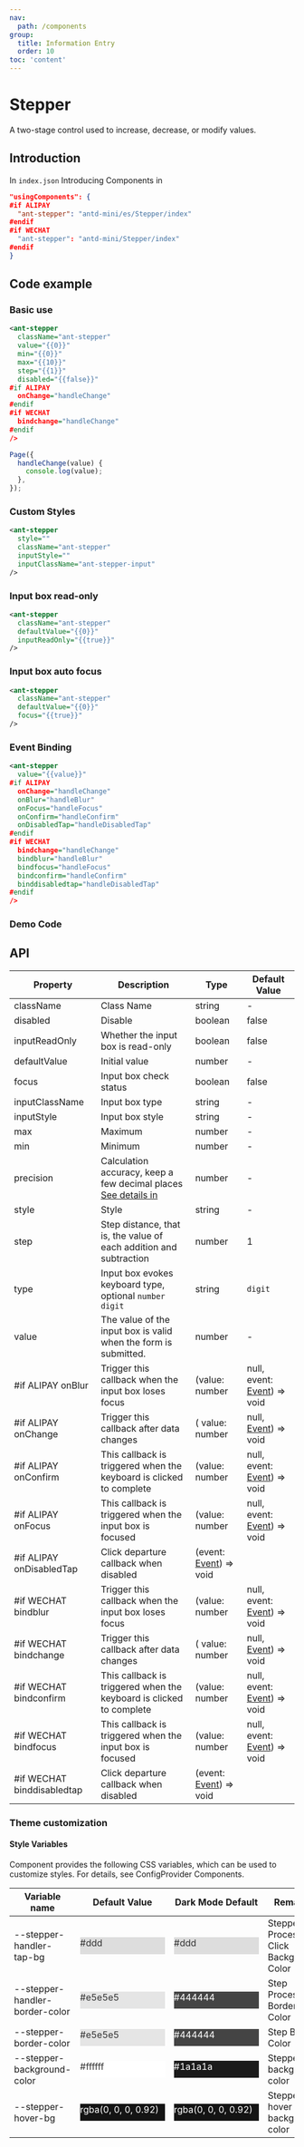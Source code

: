 ```yaml
---
nav:
  path: /components
group:
  title: Information Entry
  order: 10
toc: 'content'
---
```


# Stepper

A two-stage control used to increase, decrease, or modify values.

## Introduction

In `index.json` Introducing Components in

```json
"usingComponents": {
#if ALIPAY
  "ant-stepper": "antd-mini/es/Stepper/index"
#endif
#if WECHAT
  "ant-stepper": "antd-mini/Stepper/index"
#endif
}
```

## Code example

### Basic use

```xml
<ant-stepper
  className="ant-stepper"
  value="{{0}}"
  min="{{0}}"
  max="{{10}}"
  step="{{1}}"
  disabled="{{false}}"
#if ALIPAY
  onChange="handleChange"
#endif
#if WECHAT
  bindchange="handleChange"
#endif
/>
```

```js
Page({
  handleChange(value) {
    console.log(value);
  },
});
```

### Custom Styles

```xml
<ant-stepper
  style=""
  className="ant-stepper"
  inputStyle=""
  inputClassName="ant-stepper-input"
/>
```

### Input box read-only

```xml
<ant-stepper
  className="ant-stepper"
  defaultValue="{{0}}"
  inputReadOnly="{{true}}"
/>
```

### Input box auto focus

```xml
<ant-stepper
  className="ant-stepper"
  defaultValue="{{0}}"
  focus="{{true}}"
/>
```

### Event Binding

```xml
<ant-stepper
  value="{{value}}"
#if ALIPAY
  onChange="handleChange"
  onBlur="handleBlur"
  onFocus="handleFocus"
  onConfirm="handleConfirm"
  onDisabledTap="handleDisabledTap"
#endif
#if WECHAT
  bindchange="handleChange"
  bindblur="handleBlur"
  bindfocus="handleFocus"
  bindconfirm="handleConfirm"
  binddisabledtap="handleDisabledTap"
#endif
/>
```

### Demo Code

<code src='../../demo/pages/Stepper/index'></code>

## API

| Property                        | Description                                                                                | Type                                                                              | Default Value                                                                                 |
| --------------------------- | ----------------------------------------------------------------------------------- | --------------------------------------------------------------------------------- | -------------------------------------------------------------------------------------- |
| className                   | Class Name                                                                                | string                                                                            | -                                                                                      |
| disabled                    | Disable                                                                            | boolean                                                                           | false                                                                                  |
| inputReadOnly               | Whether the input box is read-only                                                                  | boolean                                                                           | false                                                                                  |
| defaultValue                | Initial value                                                                              | number                                                                            | -                                                                                      |
| focus                       | Input box check status                                                                      | boolean                                                                           | false                                                                                  |
| inputClassName              | Input box type                                                                          | string                                                                            | -                                                                                      |
| inputStyle                  | Input box style                                                                          | string                                                                            | -                                                                                      |
| max                         | Maximum                                                                              | number                                                                            | -                                                                                      |
| min                         | Minimum                                                                              | number                                                                            | -                                                                                      |
| precision                   | Calculation accuracy, keep a few decimal places [See details in](https://github.com/ant-design/ant-design/issues/5998) | number                                                                            | -                                                                                      |
| style                       | Style                                                                                | string                                                                            | -                                                                                      |
| step                        | Step distance, that is, the value of each addition and subtraction                                                                | number                                                                            | 1                                                                                      |
| type                        | Input box evokes keyboard type, optional `number` `digit`                                           | string                                                                            | `digit`                                                                                |
| value                       | The value of the input box is valid when the form is submitted.                                                      | number                                                                            | -                                                                                      |
| #if ALIPAY onBlur           | Trigger this callback when the input box loses focus                                                        | (value: number                                                                    | null, event: [Event](https://opendocs.alipay.com/mini/framework/event-object)) => void |
| #if ALIPAY onChange         | Trigger this callback after data changes                                                              | ( value: number                                                                   | null, [Event](https://opendocs.alipay.com/mini/framework/event-object)) => void        |
| #if ALIPAY onConfirm        | This callback is triggered when the keyboard is clicked to complete                                                            | (value: number                                                                    | null, event: [Event](https://opendocs.alipay.com/mini/framework/event-object)) => void |
| #if ALIPAY onFocus          | This callback is triggered when the input box is focused                                                            | (value: number                                                                    | null, event: [Event](https://opendocs.alipay.com/mini/framework/event-object)) => void |
| #if ALIPAY onDisabledTap    | Click departure callback when disabled                                                                  | (event: [Event](https://opendocs.alipay.com/mini/framework/event-object)) => void |
| #if WECHAT bindblur        | Trigger this callback when the input box loses focus                                                        | (value: number                                                                    | null, event: [Event](https://opendocs.alipay.com/mini/framework/event-object)) => void |
| #if WECHAT bindchange      | Trigger this callback after data changes                                                              | ( value: number                                                                   | null, [Event](https://opendocs.alipay.com/mini/framework/event-object)) => void        |
| #if WECHAT bindconfirm     | This callback is triggered when the keyboard is clicked to complete                                                            | (value: number                                                                    | null, event: [Event](https://opendocs.alipay.com/mini/framework/event-object)) => void |
| #if WECHAT bindfocus       | This callback is triggered when the input box is focused                                                            | (value: number                                                                    | null, event: [Event](https://opendocs.alipay.com/mini/framework/event-object)) => void |
| #if WECHAT binddisabledtap | Click departure callback when disabled                                                                  | (event: [Event](https://opendocs.alipay.com/mini/framework/event-object)) => void |

### Theme customization

#### Style Variables

Component provides the following CSS variables, which can be used to customize styles. For details, see ConfigProvider Components.

| Variable name                         | Default Value                                                                                                                    | Dark Mode Default                                                                                                            | Remarks                     |
| ------------------------------ | ------------------------------------------------------------------------------------------------------------------------- | ------------------------------------------------------------------------------------------------------------------------- | ------------------------ |
| --stepper-handler-tap-bg       | <div style="width: 150px; height: 30px; background-color: #ddd; color: #333333;">#ddd</div>                               | <div style="width: 150px; height: 30px; background-color: #ddd; color: #333333;">#ddd</div>                               | Stepper Processor Click Background Color |
| --stepper-handler-border-color | <div style="width: 150px; height: 30px; background-color: #e5e5e5; color: #333333;">#e5e5e5</div>                         | <div style="width: 150px; height: 30px; background-color: #444444; color: #ffffff;">#444444</div>                         | Step Processor Border Color     |
| --stepper-border-color         | <div style="width: 150px; height: 30px; background-color: #e5e5e5; color: #333333;">#e5e5e5</div>                         | <div style="width: 150px; height: 30px; background-color: #444444; color: #ffffff;">#444444</div>                         | Step Border Color           |
| --stepper-background-color     | <div style="width: 150px; height: 30px; background-color: #ffffff; color: #333333;">#ffffff</div>                         | <div style="width: 150px; height: 30px; background-color: #1a1a1a; color: #ffffff;">#1a1a1a</div>                         | Stepper background color           |
| --stepper-hover-bg             | <div style="width: 150px; height: 30px; background-color: rgba(0, 0, 0, 0.92); color: #ffffff;">rgba(0, 0, 0, 0.92)</div> | <div style="width: 150px; height: 30px; background-color: rgba(0, 0, 0, 0.92); color: #ffffff;">rgba(0, 0, 0, 0.92)</div> | Stepper hover background color       |

